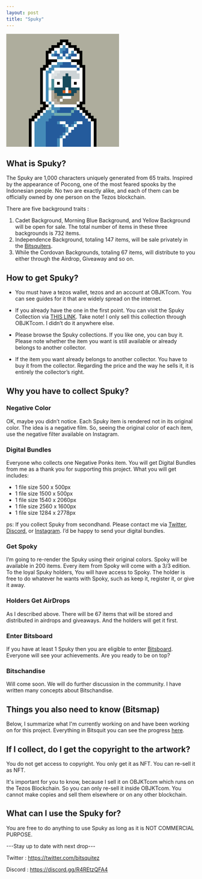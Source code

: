 ```yaml
---
layout: post
title: "Spuky"
---
```


<img src="./assets/images/Spuky_300px.gif" alt="Spuky" style="width:300px;height:300px;"/>

<h2>What is Spuky?</h2>

The Spuky are 1,000 characters uniquely generated from 65 traits. Inspired by the appearance of Pocong, one of the most feared spooks by the Indonesian people. No two are exactly alike, and each of them can be officially owned by one person on the Tezos blockchain.

There are five background traits :
1. Cadet Background, Morning Blue Background, and Yellow Background will be open for sale. The total number of items in these three backgrounds is 732 items. 
2. Independence Background, totaling 147 items, will be sale privately in the [Bitsquiters](https://discord.gg/R4REtzQFA4). 
3. While the Cordovan Backgrounds, totaling 67 items, will distribute to you either through the Airdrop, Giveaway and so on.

<h2>How to get Spuky?</h2>

- You must have a tezos wallet, tezos and an account at OBJKTcom. You can see guides for it that are widely spread on the internet.

- If you already have the one in the first point. You can visit the Spuky Collection via [THIS LINK](https://objkt.com/collection/KT1PkDf1SLCtuDMshCzENEsNCFWXK7Ai6ujE). Take note! I only sell this collection through OBJKTcom. I didn’t do it anywhere else.

- Please browse the Spuky collections. If you like one, you can buy it. Please note whether the item you want is still available or already belongs to another collector. 

- If the item you want already belongs to another collector. You have to buy it from the collector. Regarding the price and the way he sells it, it is entirely the collector’s right.

<h2>Why you have to collect Spuky?</h2>

<h3>Negative Color</h3>
OK, maybe you didn’t notice. Each Spuky item is rendered not in its original color. The idea is a negative film. So, seeing the original color of each item, use the negative filter available on Instagram.

<h3>Digital Bundles</h3>

Everyone who collects one Negative Ponks item. You will get Digital Bundles from me as a thank you for supporting this project. What you will get includes:
- 1 file size 500 x 500px
- 1 file size 1500 x 500px
- 1 file size 1540 x 2060px
- 1 file size 2560 x 1600px
- 1 file size 1284 x 2778px

ps: If you collect Spuky from secondhand. Please contact me via [Twitter](https://twitter.com/bitsquitez), [Discord](https://discord.gg/R4REtzQFA4), or [Instagram](https://instagram.com/bitsquit). I’d be happy to send your digital bundles.

<h3>Get Spoky</h3>

I’m going to re-render the Spuky using their original colors. Spoky will be available in 200 items. Every item from Spoky will come with a 3/3 edition. To the loyal Spuky holders, You will have access to Spoky. The holder is free to do whatever he wants with Spoky, such as keep it, register it, or give it away.

<h3>Holders Get AirDrops</h3>

As I described above. There will be 67 items that will be stored and distributed in airdrops and giveaways. And the holders will get it first.

<h3>Enter Bitsboard</h3>

If you have at least 1 Spuky then you are eligible to enter [Bitsboard](https://bitsquit.notion.site/bitsquit/cce3705627374bc18e20b91b61981276?v=21549bb2cf55491f964dee0da6cfb134). Everyone will see your achievements. Are you ready to be on top?

<h3>Bitschandise</h3>

Will come soon. We will do further discussion in the community. I have written many concepts about Bitschandise.

<h2>Things you also need to know (Bitsmap)</h2> 

Below, I summarize what I'm currently working on and have been working on for this project. Everything in Bitsquit you can see the progress [here](https://bitsquit.notion.site/fe095afcbdde47f6870da2c9a551cb98?v=916bdc10e21c444e96c57a6c550121bd).

<h2>If I collect, do I get the copyright to the artwork?</h2> 

You do not get access to copyright. You only get it as NFT. You can re-sell it as NFT. 

It's important for you to know, because I sell it on OBJKTcom which runs on the Tezos Blockchain. So you can only re-sell it inside OBJKTcom. You cannot make copies and sell them elsewhere or on any other blockchain.

<h2>What can I use the Spuky for?</h2>

You are free to do anything to use Spuky as long as it is NOT COMMERCIAL PURPOSE.

---Stay up to date with next drop---

Twitter : https://twitter.com/bitsquitez

Discord : https://discord.gg/R4REtzQFA4

